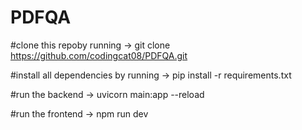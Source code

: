 # PDFQA

#clone this repoby running -> git clone https://github.com/codingcat08/PDFQA.git

#install all dependencies by running -> pip install -r requirements.txt

#run the backend -> uvicorn main:app --reload 

#run the frontend -> npm run dev 
